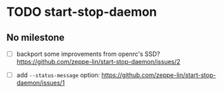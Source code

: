 TODO start-stop-daemon
======================


No milestone
------------

- [ ] backport some improvements from openrc's SSD?
  https://github.com/zeppe-lin/start-stop-daemon/issues/2

- [ ] add `--status-message` option:
  https://github.com/zeppe-lin/start-stop-daemon/issues/1
